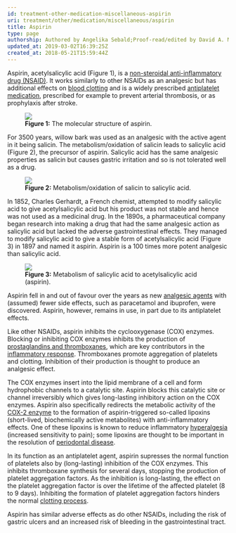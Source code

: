 ```yaml
---
id: treatment-other-medication-miscellaneous-aspirin
uri: treatment/other/medication/miscellaneous/aspirin
title: Aspirin
type: page
authorship: Authored by Angelika Sebald;Proof-read/edited by David A. Mitchell
updated_at: 2019-03-02T16:39:25Z
created_at: 2018-05-21T15:59:44Z
---
```


<p>Aspirin, acetylsalicylic acid (Figure 1), is a <a href="/treatment/other/medication/pain/detailed">non-steroidal anti-inflammatory drug (NSAID)</a>.
    It works similarly to other NSAIDs as an analgesic but has
    additional effects on <a href="/treatment/other/bleeding/more-info">blood clotting</a>    and is a widely prescribed <a href="/treatment/other/medication/miscellaneous/antiplatelet">antiplatelet medication</a>,
    prescribed for example to prevent arterial thrombosis, or
    as prophylaxis after stroke.</p>
<figure><img src="/treatment-other-medication-miscellaneous-aspirin-figure1.png">
    <figcaption><strong>Figure 1:</strong> The molecular structure of aspirin.</figcaption>
</figure>
<p>For 3500 years, willow bark was used as an analgesic with the
    active agent in it being salicin. The metabolism/oxidation
    of salicin leads to salicylic acid (Figure 2), the precursor
    of aspirin. Salicylic acid has the same analgesic properties
    as salicin but causes gastric irritation and so is not tolerated
    well as a drug.</p>
<figure><img src="/treatment-other-medication-miscellaneous-aspirin-figure2.png">
    <figcaption><strong>Figure 2:</strong> Metabolism/oxidation of salicin
        to salicylic acid.</figcaption>
</figure>
<p>In 1852, Charles Gerhardt, a French chemist, attempted to modify
    salicylic acid to give acetylsalicylic acid but his product
    was not stable and hence was not used as a medicinal drug.
    In the 1890s, a pharmaceutical company began research into
    making a drug that had the same analgesic action as salicylic
    acid but lacked the adverse gastrointestinal effects. They
    managed to modify salicylic acid to give a stable form of
    acetylsalicylic acid (Figure 3) in 1897 and named it aspirin.
    Aspirin is a 100 times more potent analgesic than salicylic
    acid.</p>
<figure><img src="/treatment-other-medication-miscellaneous-aspirin-figure3.png">
    <figcaption><strong>Figure 3:</strong> Metabolism of salicylic acid to
        acetylsalicylic acid (aspirin).</figcaption>
</figure>
<p>Aspirin fell in and out of favour over the years as new <a href="/treatment/other/medication/pain/detailed">analgesic agents</a>    with (assumed) fewer side effects, such as paracetamol and
    ibuprofen, were discovered. Aspirin, however, remains in
    use, in part due to its antiplatelet effects.</p>
<p>Like other NSAIDs, aspirin inhibits the cyclooxygenase (COX)
    enzymes. Blocking or inhibiting COX enzymes inhibits the
    production of <a href="/treatment/other/medication/miscellaneous/prostaglandins">prostaglandins and thromboxanes</a>,
    which are key contributors in the <a href="/treatment/other/medication/inflammation/more-info">inflammatory response</a>.
    Thromboxanes promote aggregation of platelets and clotting.
    Inhibition of their production is thought to produce an analgesic
    effect.</p>
<p>The COX enzymes insert into the lipid membrane of a cell and
    form hydrophobic channels to a catalytic site. Aspirin blocks
    this catalytic site or channel irreversibly which gives long-lasting
    inhibitory action on the COX enzymes. Aspirin also specifically
    redirects the metabolic activity of the <a href="/treatment/other/medication/miscellaneous/prostaglandins">COX-2 enzyme</a>    to the formation of aspirin-triggered so-called lipoxins
    (short-lived, biochemically active metabolites) with anti-inflammatory
    effects. One of these lipoxins is known to reduce inflammatory
    <a href="/treatment/other/medication/pain/more-info">hyperalgesia</a>    (increased sensitivity to pain); some lipoxins are thought
    to be important in the resolution of <a href="/treatment/restorative-dentistry/periodontal/detailed">periodontal disease</a>.</p>
<p>In its function as an antiplatelet agent, aspirin supresses the
    normal function of platelets also by (long-lasting) inhibition
    of the COX enzymes. This inhibits thromboxane synthesis for
    several days, stopping the production of platelet aggregation
    factors. As the inhibition is long-lasting, the effect on
    the platelet aggregation factor is over the lifetime of the
    affected platelet (8 to 9 days). Inhibiting the formation
    of platelet aggregation factors hinders the normal <a href="/treatment/other/bleeding/more-info">clotting process</a>.</p>
<p>Aspirin has similar adverse effects as do other NSAIDs, including
    the risk of gastric ulcers and an increased risk of bleeding
    in the gastrointestinal tract.</p>
